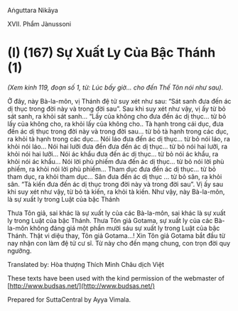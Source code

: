  

Aṅguttara Nikāya

XVII. Phẩm Jànussoni

# (I) (167) Sự Xuất Ly Của Bậc Thánh (1)

_(Xem kinh 119, đoạn số 1, từ: Lúc bấy giờ... cho đến Thế Tôn nói như sau)._

Ở đây, này Bà-la-môn, vị Thánh đệ tử suy xét như sau: “Sát sanh đưa đến ác dị thục trong đời này và trong đời sau”. Sau khi suy xét như vậy, vị ấy từ bỏ sát sanh, ra khỏi sát sanh... “Lấy của không cho đưa đến ác dị thục... từ bỏ lấy của không cho, ra khỏi lấy của không cho.. Tà hạnh trong cái dục, đưa đến ác dị thục trong đời này và trong đời sau... từ bỏ tà hạnh trong các dục, ra khỏi tà hạnh trong các dục... Nói láo đưa đến ác dị thục... từ bỏ nói láo, ra khỏi nói láo... Nói hai lưỡi đưa đến đưa đến ác dị thục... từ bỏ nói hai lưỡi, ra khỏi nói hai lưỡi... Nói ác khẩu đưa đến ác dị thục... từ bỏ nói ác khẩu, ra khỏi nói ác khẩu... Nói lời phù phiếm đưa đến ác dị thục... từ bỏ nói lời phù phiếm, ra khỏi nói lời phù phiếm... Tham dục đưa đến ác dị thục... từ bỏ tham dục, ra khỏi tham dục... Sân đưa đến ác dị thục ... từ bỏ sân, ra khỏi sân. “Tà kiến đưa đến ác dị thục trong đời này và trong đời sau”. Vị ấy sau khi suy xét như vậy, từ bỏ tà kiến, ra khỏi tà kiến. Như vậy, này Bà-la-môn, là sự xuất ly trong Luật của bậc Thánh

Thưa Tôn giả, sai khác là sự xuất ly của các Bà-la-môn, sai khác là sự xuất ly trong Luật của bậc Thánh. Thưa Tôn giả Gotama, sự xuất ly của các Bà-la-môn không đáng giá một phần mười sáu sự xuất ly trong Luật của bậc Thánh. Thật vi diệu thay, Tôn giả Gotama...! Xin Tôn giả Gotama bắt đầu từ nay nhận con làm đệ tử cư sĩ. Từ này cho đến mạng chung, con trọn đời quy ngưỡng.

Translated by: Hòa thượng Thích Minh Châu dịch Việt

These texts have been used with the kind permission of the webmaster of [http://www.budsas.net/](http://www.budsas.net/)

Prepared for SuttaCentral by Ayya Vimala.